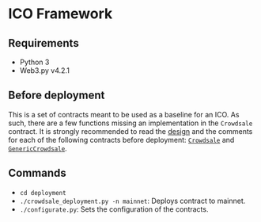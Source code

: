 # ICO Framework

## Requirements

- Python 3
- Web3.py v4.2.1

## Before deployment

This is a set of contracts meant to be used as a baseline for an ICO. As such, there are a few functions missing an implementation in the `Crowdsale` contract. It is strongly recommended to read the [design](Design.md) and the comments for each of the following contracts before deployment: [`Crowdsale`](contracts/Crowdsale.sol) and [`GenericCrowdsale`](contracts/GenericCrowdsale.sol).

## Commands

- `cd deployment`
- `./crowdsale_deployment.py -n mainnet`: Deploys contract to mainnet.
- `./configurate.py`: Sets the configuration of the contracts.